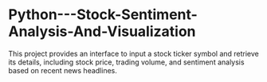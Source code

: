 # Python---Stock-Sentiment-Analysis-And-Visualization
This project provides an interface to input a stock ticker symbol and retrieve its details, including stock price, trading volume, and sentiment analysis based on recent news headlines. 
